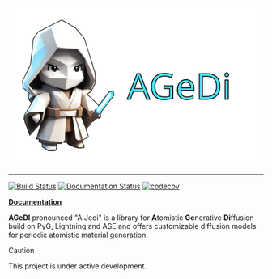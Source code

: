 ![Logo](docs/agedi.svg)
______________________________________________________________________


[![Build
Status](https://cdn.prod.website-files.com/5e0f1144930a8bc8aace526c/65dd9eb5aaca434fac4f1c7c_Build-Passing-brightgreen.svg)]()
[![Documentation Status](https://readthedocs.org/projects/agedi/badge/?version=latest)](https://agedi.readthedocs.io/en/latest/?badge=latest)
[![codecov](https://cdn.prod.website-files.com/5e0f1144930a8bc8aace526c/65dd9eb5aaca434fac4f1c31_Coverage-83%2525-yellow.svg)]()


**[Documentation](https://agedi.readthedocs.io)**


**AGeDI** pronounced "A Jedi" is a library for **A**tomistic **Ge**nerative
**Di**ffusion build on PyG, Lightning and ASE and offers customizable
diffusion models for periodic atomistic material generation. 

> [!CAUTION]
> This project is under active development.



